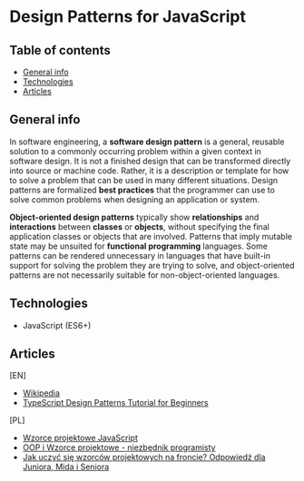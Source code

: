# Design Patterns for JavaScript

## Table of contents

- [General info](#general-info)
- [Technologies](#technologies)
- [Articles](#articles)

## General info

In software engineering, a **software design pattern** is a general, reusable solution to a commonly occurring problem within a given context in software design. It is not a finished design that can be transformed directly into source or machine code. Rather, it is a description or template for how to solve a problem that can be used in many different situations. Design patterns are formalized **best practices** that the programmer can use to solve common problems when designing an application or system.

**Object-oriented design patterns** typically show **relationships** and **interactions** between **classes** or **objects**, without specifying the final application classes or objects that are involved. Patterns that imply mutable state may be unsuited for **functional programming** languages. Some patterns can be rendered unnecessary in languages that have built-in support for solving the problem they are trying to solve, and object-oriented patterns are not necessarily suitable for non-object-oriented languages.

## Technologies

- JavaScript (ES6+)

## Articles
[EN]
* [Wikipedia](https://en.wikipedia.org/wiki/Software_design_pattern)
* [TypeScript Design Patterns Tutorial for Beginners](https://www.youtube.com/watch?v=5rsvkHY4FGE)

[PL]
* [Wzorce projektowe JavaScript](https://frontstack.pl/wzorce-projektowe-javascript/)
* [OOP i Wzorce projektowe - niezbędnik programisty](https://www.youtube.com/watch?v=5BME8zimEN8)
* [Jak uczyć się wzorców projektowych na froncie? Odpowiedź dla Juniora, Mida i Seniora](https://www.youtube.com/watch?v=yiJlKWxk2jE)
